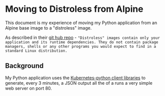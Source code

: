 # Moving to Distroless from Alpine

This document is my experience of moving my Python application from an Alpine base image to a "distroless" image. 

As described in their [git hub repo](https://github.com/GoogleContainerTools/distroless) - `"Distroless" images contain only your application and its runtime dependencies. They do not contain package managers, shells or any other programs you would expect to find in a standard Linux distribution. `

## Background
My Python application uses the [Kubernetes-python client libraries](https://github.com/kubernetes-client/python) to generate, every 3 minutes, a JSON output all the of a runs a very simple web server on port 80.
<!--stackedit_data:
eyJoaXN0b3J5IjpbLTExNjg5NTUzMTAsMTgwNTE1OTI0M119
-->
